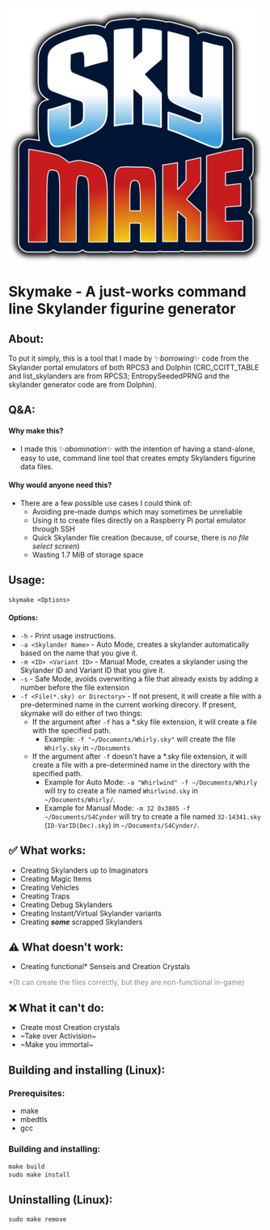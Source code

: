 ![Skymake Logo](Logo/logo.svg)

# **Skymake - A just-works command line Skylander figurine generator**

## About:
To put it simply, this is a tool that I made by ✨*borrowing*✨ code from the Skylander portal emulators of both RPCS3 and Dolphin (CRC_CCITT_TABLE and list_skylanders are from RPCS3; EntropySeededPRNG and the skylander generator code are from Dolphin).

## Q&A:
#### Why make this?
- I made this ✨*abomination*✨ with the intention of having a stand-alone, easy to use, command line tool that creates empty Skylanders figurine data files. 
#### Why would anyone need this?
- There are a few possible use cases I could think of:
	+ Avoiding pre-made dumps which may sometimes be unreliable
	+ Using it to create files directly on a Raspberry Pi portal emulator through SSH
	+ Quick Skylander file creation (because, of course, there is *no file select screen*)
	+ Wasting 1.7 MiB of storage space

## Usage:
```
skymake <Options>
```
#### Options:
- `-h` - Print usage instructions.
- `-a <Skylander Name>` - Auto Mode, creates a skylander automatically based on the name that you give it.
- `-m <ID> <Variant ID>` - Manual Mode, creates a skylander using the Skylander ID and Variant ID that you give it.
- `-s` - Safe Mode, avoids overwriting a file that already exists by adding a number before the file extension
- `-f <File(*.sky) or Directory>` - If not present, it will create a file with a pre-determined name in the current working direcory. If present, skymake will do either of two things:
	+ If the argument after `-f` has a *.sky file extension, it will create a file with the specified path.
		+ Example: `-f "~/Documents/Whirly.sky"` will create the file `Whirly.sky` in `~/Documents`
	+ If the argument after `-f` doesn't have a *.sky file extension, it will create a file with a pre-determined name in the directory with the specified path.
		+ Example for Auto Mode: `-a "Whirlwind" -f ~/Documents/Whirly` will try to create a file named `Whirlwind.sky` in `~/Documents/Whirly/`.
		+ Example for Manual Mode: `-m 32 0x3805 -f ~/Documents/S4Cynder` will try to create a file named `32-14341.sky` (`ID-VarID(Dec).sky`) in `~/Documents/S4Cynder/`.

## ✅ What works:
- Creating Skylanders up to Imaginators
- Creating Magic Items
- Creating Vehicles
- Creating Traps
- Creating Debug Skylanders
- Creating Instant/Virtual Skylander variants
- Creating ***some*** scrapped Skylanders

## ⚠️ What doesn't work:
- Creating functional* Senseis and Creation Crystals

<span style="color:#888888;">*(It can create the files correctly, but they are non-functional in-game)</span>

## ❌ What it can't do:
- Create most Creation crystals
- ~Take over Activision~
- ~Make you immortal~

## Building and installing (Linux):
### Prerequisites:
- make
- mbedtls
- gcc

### Building and installing:
``` 
make build
sudo make install
```

## Uninstalling (Linux):
``` 
sudo make remove 
```
